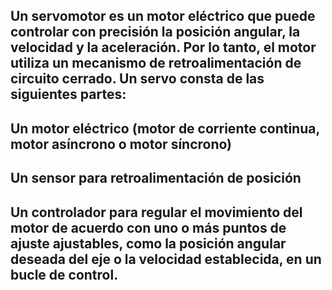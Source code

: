 
## Un servomotor es un motor eléctrico que puede controlar con precisión la posición angular, la velocidad y la aceleración. Por lo tanto, el motor utiliza un mecanismo de retroalimentación de circuito cerrado. Un servo consta de las siguientes partes:

## Un motor eléctrico (motor de corriente continua, motor asíncrono o motor síncrono)
## Un sensor para retroalimentación de posición
## Un controlador para regular el movimiento del motor de acuerdo con uno o más puntos de ajuste ajustables, como la posición angular deseada del eje o la velocidad establecida, en un bucle de control.
